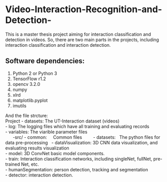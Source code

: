 # Video-Interaction-Recognition-and-Detection-
This is a master thesis project aiming for interaction classification and detection in videos. So, there are two main parts in the projects, including interaction classification and interaction detection.   

Software dependencies: 
----------------------------------------
1. Python 2 or Python 3  
2. TensorFlow r1.2  
3. opencv 3.2.0  
4. numpy  
5. xlrd  
6. matplotlib.pyplot  
7. imutils  


And the file strcture:   
Project - datasets:   The UT-Interaction dataset (videos)  
        - log:        The logging files which have all training and evaluating records  
        - variables:  The viarible parameter files  
        -src/
             - common:     Common files   
             - datasets:   The python files for data pre-processing  
             - dataVisualization: 3D CNN data visualization, and evaluating results visualization  
             - model:      3D ConvNet basic model components.  
             - train:      Interaction classification networks, including singleNet, fullNet, pre-trained Net, etc.  
             - humanSegmentation: person detection, tracking and segmentation  
             - detector:   interaction detection.  
        

